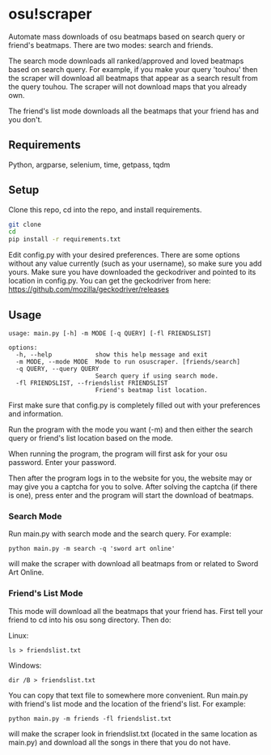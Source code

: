 # osu!scraper
Automate mass downloads of osu beatmaps based on search query or friend's beatmaps.  There are two modes: search and friends.


The search mode downloads all ranked/approved and loved beatmaps based on search query.  For example, if you make your query 'touhou' then the scraper will download all beatmaps that appear as a search result from the query touhou.  The scraper will not download maps that you already own.

The friend's list mode downloads all the beatmaps that your friend has and you don't.

## Requirements
Python, argparse, selenium, time, getpass, tqdm

## Setup
Clone this repo, cd into the repo, and install requirements.

```sh
git clone
cd
pip install -r requirements.txt
```

Edit config.py with your desired preferences.  There are some options without any value currently (such as your username), so make sure you add yours.
Make sure you have downloaded the geckodriver and pointed to its location in config.py.
You can get the geckodriver from here: https://github.com/mozilla/geckodriver/releases

## Usage
```
usage: main.py [-h] -m MODE [-q QUERY] [-fl FRIENDSLIST]

options:
  -h, --help            show this help message and exit
  -m MODE, --mode MODE  Mode to run osuscraper. [friends/search]
  -q QUERY, --query QUERY
                        Search query if using search mode.
  -fl FRIENDSLIST, --friendslist FRIENDSLIST
                        Friend's beatmap list location.
```
First make sure that config.py is completely filled out with your preferences and information.

Run the program with the mode you want (-m) and then either the search query or friend's list location based on the mode.

When running the program, the program will first ask for your osu password.  Enter your password.

Then after the program logs in to the website for you, the website may or may give you a captcha for you to solve.  After solving the captcha (if there is one), press enter and the program will start the download of beatmaps.

### Search Mode
Run main.py with search mode and the search query.  For example:

`python main.py -m search -q 'sword art online'`

will make the scraper with download all beatmaps from or related to Sword Art Online.

### Friend's List Mode
This mode will download all the beatmaps that your friend has.
First tell your friend to cd into his osu song directory.  Then do:


Linux:

`ls > friendslist.txt`

Windows:

`dir /B > friendslist.txt`


You can copy that text file to somewhere more convenient.
Run main.py with friend's list mode and the location of the friend's list.  For example:

`python main.py -m friends -fl friendslist.txt`

will make the scraper look in friendslist.txt (located in the same location as main.py) and download all the songs in there that you do not have.






